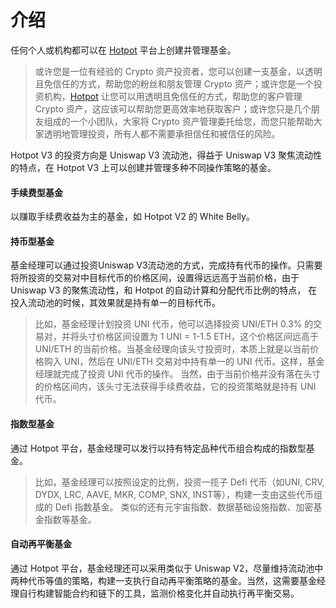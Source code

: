 # 介绍

任何个人或机构都可以在 [Hotpot](https://hotpot.fund) 平台上创建并管理基金。

> 或许您是一位有经验的 Crypto 资产投资者，您可以创建一支基金，以透明且免信任的方式，帮助您的粉丝和朋友管理 Crypto 资产；或许您是一个投资机构，[Hotpot](https://hotpot.fund) 让您可以用透明且免信任的方式，帮助您的客户管理 Crypto 资产，这应该可以帮助您更高效率地获取客户；或许您只是几个朋友组成的一个小团队，大家将 Crypto 资产管理委托给您，而您只能帮助大家透明地管理投资，所有人都不需要承担信任和被信任的风险。



Hotpot V3 的投资方向是 Uniswap V3 流动池，得益于 Uniswap V3 聚焦流动性的特点，在 Hotpot V3 上可以创建并管理多种不同操作策略的基金。

#### 手续费型基金

以赚取手续费收益为主的基金，如 Hotpot V2 的 White Belly。

#### 持币型基金

基金经理可以通过投资Uniswap V3流动池的方式，完成持有代币的操作。只需要将所投资的交易对中目标代币的价格区间，设置得远远高于当前价格，由于 Uniswap V3 的聚焦流动性，和 Hotpot 的自动计算和分配代币比例的特点， 在投入流动池的时候，其效果就是持有单一的目标代币。

> 比如，基金经理计划投资 UNI 代币，他可以选择投资 UNI/ETH 0.3% 的交易对，并将头寸价格区间设置为 1 UNI = 1-1.5 ETH，这个价格区间远高于 UNI/ETH 的当前价格。当基金经理向该头寸投资时，本质上就是以当前价格购入 UNI，然后在 UNI/ETH 交易对中持有单一的 UNI 代币。这样，基金经理就完成了投资 UNI 代币的操作。
> 当然，由于当前价格并没有落在头寸的价格区间内，该头寸无法获得手续费收益，它的投资策略就是持有 UNI 代币。

#### 指数型基金

通过 Hotpot 平台，基金经理可以发行以持有特定品种代币组合构成的指数型基金。

> 比如，基金经理可以按照设定的比例，投资一揽子 Defi 代币（如UNI, CRV, DYDX, LRC, AAVE, MKR, COMP, SNX, INST等），构建一支由这些代币组成的 Defi 指数基金。
> 类似的还有元宇宙指数、数据基础设施指数、加密基金指数等基金。

#### 自动再平衡基金

通过 Hotpot 平台，基金经理还可以采用类似于 Uniswap V2，尽量维持流动池中两种代币等值的策略，构建一支执行自动再平衡策略的基金。当然，这需要基金经理自行构建智能合约和链下的工具，监测价格变化并自动执行再平衡交易。